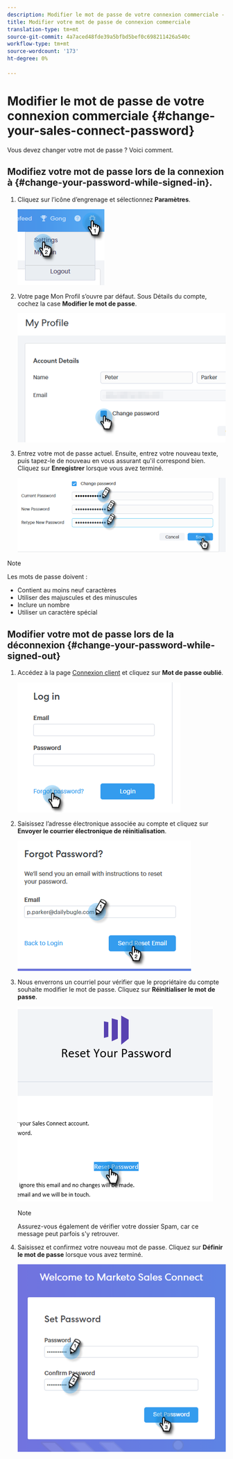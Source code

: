 ```yaml
---
description: Modifier le mot de passe de votre connexion commerciale - Documents marketing - Documentation du produit
title: Modifier votre mot de passe de connexion commerciale
translation-type: tm+mt
source-git-commit: 4a7aced48fde39a5bfbd5bef0c698211426a540c
workflow-type: tm+mt
source-wordcount: '173'
ht-degree: 0%

---
```



# Modifier le mot de passe de votre connexion commerciale {#change-your-sales-connect-password}

Vous devez changer votre mot de passe ? Voici comment.

## Modifiez votre mot de passe lors de la connexion à {#change-your-password-while-signed-in}.

1. Cliquez sur l’icône d’engrenage et sélectionnez **Paramètres**.

   ![](assets/change-your-sales-connect-password-1.png)

1. Votre page Mon Profil s’ouvre par défaut. Sous Détails du compte, cochez la case **Modifier le mot de passe**.

   ![](assets/change-your-sales-connect-password-2.png)

1. Entrez votre mot de passe actuel. Ensuite, entrez votre nouveau texte, puis tapez-le de nouveau en vous assurant qu&#39;il correspond bien. Cliquez sur **Enregistrer** lorsque vous avez terminé.

   ![](assets/change-your-sales-connect-password-3.png)

>[!NOTE]
>
>Les mots de passe doivent :
>
>* Contient au moins neuf caractères
>* Utiliser des majuscules et des minuscules
>* Inclure un nombre
>* Utiliser un caractère spécial


## Modifier votre mot de passe lors de la déconnexion {#change-your-password-while-signed-out}

1. Accédez à la page [Connexion client](https://toutapp.com/login) et cliquez sur **Mot de passe oublié**.

   ![](assets/change-your-sales-connect-password-4.png)

1. Saisissez l’adresse électronique associée au compte et cliquez sur **Envoyer le courrier électronique de réinitialisation**.

   ![](assets/change-your-sales-connect-password-5.png)

1. Nous enverrons un courriel pour vérifier que le propriétaire du compte souhaite modifier le mot de passe. Cliquez sur **Réinitialiser le mot de passe**.

   ![](assets/change-your-sales-connect-password-6.png)

   >[!NOTE]
   >
   >Assurez-vous également de vérifier votre dossier Spam, car ce message peut parfois s&#39;y retrouver.

1. Saisissez et confirmez votre nouveau mot de passe. Cliquez sur **Définir le mot de passe** lorsque vous avez terminé.

   ![](assets/change-your-sales-connect-password-7.png)
